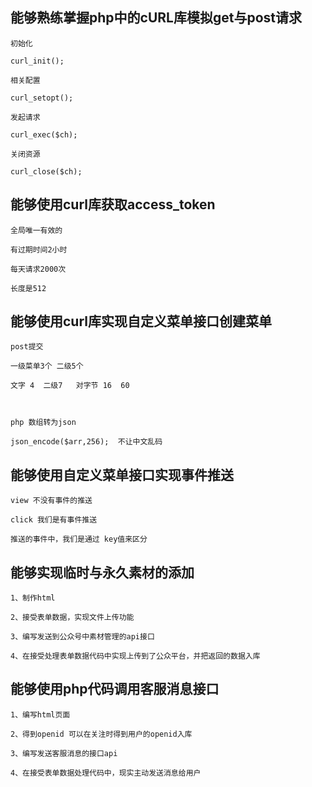 ## 能够熟练掌握php中的cURL库模拟get与post请求
```
初始化

curl_init();

相关配置

curl_setopt();

发起请求

curl_exec($ch);

关闭资源

curl_close($ch);
```
## 能够使用curl库获取access_token
```
全局唯一有效的

有过期时间2小时

每天请求2000次

长度是512
```
## 能够使用curl库实现自定义菜单接口创建菜单
```
post提交

一级菜单3个 二级5个

文字 4  二级7   对字节 16  60

 

php 数组转为json

json_encode($arr,256);  不让中文乱码
```
## 能够使用自定义菜单接口实现事件推送
```
view 不没有事件的推送

click 我们是有事件推送

推送的事件中，我们是通过 key值来区分
```
## 能够实现临时与永久素材的添加
```
1、制作html

2、接受表单数据，实现文件上传功能

3、编写发送到公众号中素材管理的api接口

4、在接受处理表单数据代码中实现上传到了公众平台，并把返回的数据入库
```
## 能够使用php代码调用客服消息接口
```
1、编写html页面

2、得到openid 可以在关注时得到用户的openid入库

3、编写发送客服消息的接口api

4、在接受表单数据处理代码中，现实主动发送消息给用户
```